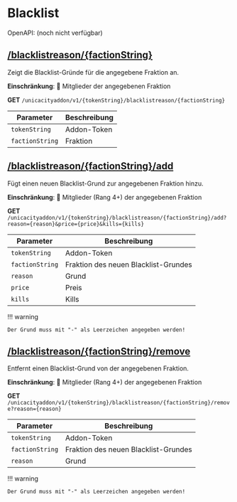 # Blacklist

OpenAPI: (noch nicht verfügbar)

## [/blacklistreason/{factionString}](http://rettichlp.de:8888/unicacityaddon/v1/dhgpsklnag2354668ec1d905xcv34d9bdee4b877/blacklistreason/WESTSIDEBALLAS)

Zeigt die Blacklist-Gründe für die angegebene Fraktion an.

**Einschränkung**: 🔐 Mitglieder der angegebenen Fraktion

**GET** `/unicacityaddon/v1/{tokenString}/blacklistreason/{factionString}`

| Parameter       | Beschreibung |
|-----------------|--------------|
| `tokenString`   | Addon-Token  |
| `factionString` | Fraktion     |

## [/blacklistreason/{factionString}/add](http://rettichlp.de:8888/unicacityaddon/v1/dhgpsklnag2354668ec1d905xcv34d9bdee4b877/blacklistreason/WESTSIDEBALLAS/add?reason=Test&price=1000&kills=50)

Fügt einen neuen Blacklist-Grund zur angegebenen Fraktion hinzu.

**Einschränkung**: 🔐 Mitglieder (Rang 4+) der angegebenen Fraktion

**GET** `/unicacityaddon/v1/{tokenString}/blacklistreason/{factionString}/add?reason={reason}&price={price}&kills={kills}`

| Parameter       | Beschreibung                         |
|-----------------|--------------------------------------|
| `tokenString`   | Addon-Token                          |
| `factionString` | Fraktion des neuen Blacklist-Grundes |
| `reason`        | Grund                                |
| `price`         | Preis                                |
| `kills`         | Kills                                |

!!! warning

    Der Grund muss mit "-" als Leerzeichen angegeben werden!

## [/blacklistreason/{factionString}/remove](http://rettichlp.de:8888/unicacityaddon/v1/dhgpsklnag2354668ec1d905xcv34d9bdee4b877/blacklistreason/WESTSIDEBALLAS/remove?reason=Test)

Entfernt einen Blacklist-Grund von der angegebenen Fraktion.

**Einschränkung**: 🔐 Mitglieder (Rang 4+) der angegebenen Fraktion

**GET** `/unicacityaddon/v1/{tokenString}/blacklistreason/{factionString}/remove?reason={reason}`

| Parameter       | Beschreibung                         |
|-----------------|--------------------------------------|
| `tokenString`   | Addon-Token                          |
| `factionString` | Fraktion des neuen Blacklist-Grundes |
| `reason`        | Grund                                |

!!! warning

    Der Grund muss mit "-" als Leerzeichen angegeben werden!
